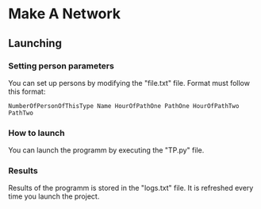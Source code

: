 # Make A Network

## Launching
### Setting person parameters

You can set up persons by modifying the "file.txt" file.
Format must follow this format:

`NumberOfPersonOfThisType Name HourOfPathOne PathOne HourOfPathTwo PathTwo`

### How to launch

You can launch the programm by executing the "TP.py" file.

### Results

Results of the programm is stored in the "logs.txt" file. It is refreshed every time you launch the project.
